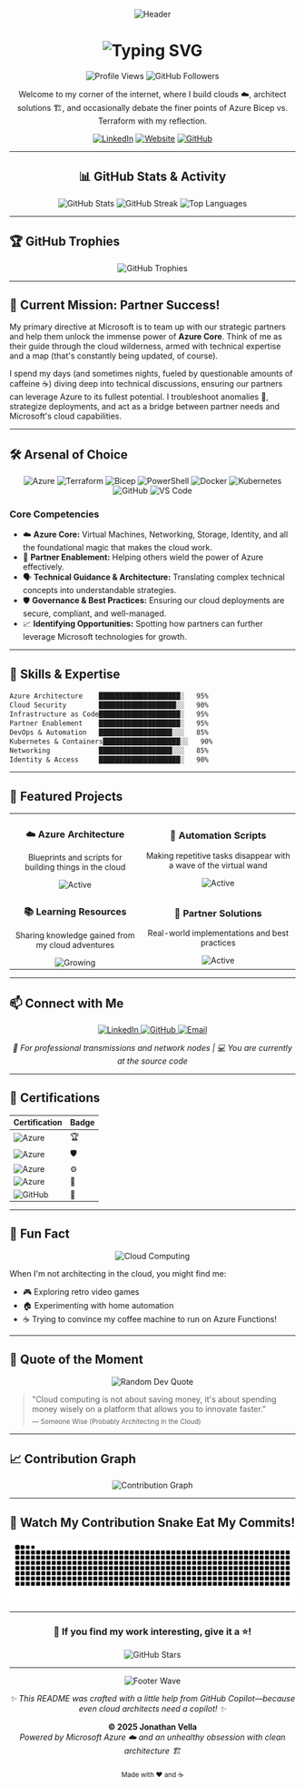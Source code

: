 
<p align="center">
  <img src="https://capsule-render.vercel.app/api?type=waving&color=0078D4&height=200&section=header&text=Jonathan%20Vella&fontSize=50&fontColor=fff&animation=twinkling&fontAlignY=35&desc=Cloud%20Architect%20|%20Azure%20Expert%20|%20Partner%20Success%20Engineer&descAlignY=55&descAlign=50" alt="Header"/>
</p>

<h1 align="center">
  <img src="https://readme-typing-svg.herokuapp.com?font=Fira+Code&size=32&duration=3000&pause=1000&color=0078D4&center=true&vCenter=true&width=600&lines=Greetings%2C+Digital+Explorer!+%F0%9F%91%8B;Building+Clouds+%E2%98%81%EF%B8%8F+Architecting+Solutions;Azure+Core+Specialist;Partner+Success+Champion!" alt="Typing SVG" />
</h1>

<p align="center">
  <img src="https://komarev.com/ghpvc/?username=jonathan-vella&label=Profile%20Views&color=0078D4&style=for-the-badge" alt="Profile Views" />
  <img src="https://img.shields.io/github/followers/jonathan-vella?label=Followers&style=for-the-badge&color=0078D4" alt="GitHub Followers" />
</p>

<p align="center">
  Welcome to my corner of the internet, where I build clouds ☁️, architect solutions 🏗️, and occasionally debate the finer points of Azure Bicep vs. Terraform with my reflection.
</p>

<p align="center">
  <a href="https://www.linkedin.com/in/jonathanvella/"><img src="https://img.shields.io/badge/LinkedIn-0077B5?style=for-the-badge&logo=linkedin&logoColor=white" alt="LinkedIn"/></a>
  <a href="https://jonathan-vella.github.io/"><img src="https://img.shields.io/badge/Website-0078D4?style=for-the-badge&logo=google-chrome&logoColor=white" alt="Website"/></a>
  <a href="https://github.com/jonathan-vella"><img src="https://img.shields.io/badge/GitHub-181717?style=for-the-badge&logo=github&logoColor=white" alt="GitHub"/></a>
</p>

---

<div align="center">

## 📊 GitHub Stats & Activity

<img src="https://github-readme-stats.vercel.app/api?username=jonathan-vella&show_icons=true&theme=azure&hide_border=true&bg_color=0D1117&title_color=0078D4&icon_color=0078D4&text_color=FFFFFF" alt="GitHub Stats" />

<img src="https://github-readme-streak-stats.herokuapp.com/?user=jonathan-vella&theme=dark&hide_border=true&background=0D1117&ring=0078D4&fire=0078D4&currStreakLabel=0078D4" alt="GitHub Streak" />

<img src="https://github-readme-stats.vercel.app/api/top-langs/?username=jonathan-vella&layout=compact&theme=azure&hide_border=true&bg_color=0D1117&title_color=0078D4&text_color=FFFFFF" alt="Top Languages" />

</div>

---

## 🏆 GitHub Trophies

<p align="center">
  <img src="https://github-profile-trophy.vercel.app/?username=jonathan-vella&theme=darkhub&no-frame=true&no-bg=true&margin-w=4&column=7" alt="GitHub Trophies" />
</p>

---

## 🚀 Current Mission: Partner Success!

My primary directive at Microsoft is to team up with our strategic partners and help them unlock the immense power of **Azure Core**. Think of me as their guide through the cloud wilderness, armed with technical expertise and a map (that's constantly being updated, of course).

I spend my days (and sometimes nights, fueled by questionable amounts of caffeine ☕) diving deep into technical discussions, ensuring our partners can leverage Azure to its fullest potential. I troubleshoot anomalies 👾, strategize deployments, and act as a bridge between partner needs and Microsoft's cloud capabilities.

---

## 🛠️ Arsenal of Choice

<p align="center">
  <img src="https://img.shields.io/badge/Microsoft_Azure-0078D4?style=for-the-badge&logo=microsoft-azure&logoColor=white" alt="Azure" />
  <img src="https://img.shields.io/badge/Terraform-7B42BC?style=for-the-badge&logo=terraform&logoColor=white" alt="Terraform" />
  <img src="https://img.shields.io/badge/Bicep-0078D4?style=for-the-badge&logo=microsoft&logoColor=white" alt="Bicep" />
  <img src="https://img.shields.io/badge/PowerShell-5391FE?style=for-the-badge&logo=powershell&logoColor=white" alt="PowerShell" />
  <img src="https://img.shields.io/badge/Docker-2496ED?style=for-the-badge&logo=docker&logoColor=white" alt="Docker" />
  <img src="https://img.shields.io/badge/Kubernetes-326CE5?style=for-the-badge&logo=kubernetes&logoColor=white" alt="Kubernetes" />
  <img src="https://img.shields.io/badge/GitHub-181717?style=for-the-badge&logo=github&logoColor=white" alt="GitHub" />
  <img src="https://img.shields.io/badge/VS_Code-007ACC?style=for-the-badge&logo=visual-studio-code&logoColor=white" alt="VS Code" />
</p>

### Core Competencies

- ☁️ **Azure Core:** Virtual Machines, Networking, Storage, Identity, and all the foundational magic that makes the cloud work.
- 🤝 **Partner Enablement:** Helping others wield the power of Azure effectively.
- 🗣️ **Technical Guidance & Architecture:** Translating complex technical concepts into understandable strategies.
- 🛡️ **Governance & Best Practices:** Ensuring our cloud deployments are secure, compliant, and well-managed.
- 📈 **Identifying Opportunities:** Spotting how partners can further leverage Microsoft technologies for growth.

---

## 💪 Skills & Expertise

```text
Azure Architecture    ████████████████████░   95%
Cloud Security        ███████████████████░░   90%
Infrastructure as Code████████████████████░   95%
Partner Enablement    ████████████████████░   95%
DevOps & Automation   ██████████████████░░░   85%
Kubernetes & Containers███████████████████░░   90%
Networking            ██████████████████░░░   85%
Identity & Access     ████████████████████░   90%
```

---

## 📂 Featured Projects

<table>
  <tr>
    <td align="center">
      <h3>☁️ Azure Architecture</h3>
      <p>Blueprints and scripts for building things in the cloud</p>
      <img src="https://img.shields.io/badge/Status-Active-success?style=for-the-badge" alt="Active"/>
    </td>
    <td align="center">
      <h3>🤖 Automation Scripts</h3>
      <p>Making repetitive tasks disappear with a wave of the virtual wand</p>
      <img src="https://img.shields.io/badge/Status-Active-success?style=for-the-badge" alt="Active"/>
    </td>
  </tr>
  <tr>
    <td align="center">
      <h3>📚 Learning Resources</h3>
      <p>Sharing knowledge gained from my cloud adventures</p>
      <img src="https://img.shields.io/badge/Status-Growing-blue?style=for-the-badge" alt="Growing"/>
    </td>
    <td align="center">
      <h3>🎯 Partner Solutions</h3>
      <p>Real-world implementations and best practices</p>
      <img src="https://img.shields.io/badge/Status-Active-success?style=for-the-badge" alt="Active"/>
    </td>
  </tr>
</table>

---

## 📫 Connect with Me

<p align="center">
  <a href="https://www.linkedin.com/in/jonathanvella/">
    <img src="https://img.shields.io/badge/LinkedIn-Let's_Connect!-0077B5?style=for-the-badge&logo=linkedin&logoColor=white" alt="LinkedIn"/>
  </a>
  <a href="https://github.com/jonathan-vella">
    <img src="https://img.shields.io/badge/GitHub-Follow_Me-181717?style=for-the-badge&logo=github&logoColor=white" alt="GitHub"/>
  </a>
  <a href="mailto:jonathan@example.com">
    <img src="https://img.shields.io/badge/Email-Reach_Out-D14836?style=for-the-badge&logo=gmail&logoColor=white" alt="Email"/>
  </a>
</p>

<p align="center">
  <em>💼 For professional transmissions and network nodes | 💻 You are currently at the source code</em>
</p>

---

## 🏅 Certifications

<div align="center">

| Certification | Badge |
|---------------|-------|
| ![Azure](https://img.shields.io/badge/Azure-Solutions_Architect_Expert-0078D4?style=for-the-badge&logo=microsoft-azure&logoColor=white) | 🏆 |
| ![Azure](https://img.shields.io/badge/Azure-Security_Engineer_Associate-0078D4?style=for-the-badge&logo=microsoft-azure&logoColor=white) | 🛡️ |
| ![Azure](https://img.shields.io/badge/Azure-Administrator_Associate-0078D4?style=for-the-badge&logo=microsoft-azure&logoColor=white) | ⚙️ |
| ![Azure](https://img.shields.io/badge/Azure-Identity_and_Access_Administrator-0078D4?style=for-the-badge&logo=microsoft-azure&logoColor=white) | 🔐 |
| ![GitHub](https://img.shields.io/badge/GitHub-Copilot-181717?style=for-the-badge&logo=github&logoColor=white) | 🤖 |

</div>
   
---

## 🎲 Fun Fact

<p align="center">
  <img src="https://media.giphy.com/media/LmNwrBhejkK9EFP504/giphy.gif" width="200" alt="Cloud Computing"/>
</p>

When I'm not architecting in the cloud, you might find me:
- 🎮 Exploring retro video games
- 🏠 Experimenting with home automation
- ☕ Trying to convince my coffee machine to run on Azure Functions!

---

## 💭 Quote of the Moment

<p align="center">
  <img src="https://quotes-github-readme.vercel.app/api?type=horizontal&theme=dark" alt="Random Dev Quote" />
</p>

> "Cloud computing is not about saving money, it's about spending money wisely on a platform that allows you to innovate faster."  
> <sub>— Someone Wise (Probably Architecting in the Cloud)</sub>

---

## 📈 Contribution Graph

<p align="center">
  <img src="https://github-readme-activity-graph.vercel.app/graph?username=jonathan-vella&theme=react-dark&hide_border=true&area=true&bg_color=0D1117&color=0078D4&line=0078D4&point=FFFFFF" alt="Contribution Graph" />
</p>

---

## 🐍 Watch My Contribution Snake Eat My Commits!

<p align="center">
  <img src="https://raw.githubusercontent.com/jonathan-vella/jonathan-vella/output/github-contribution-grid-snake-dark.svg" alt="Snake animation" />
</p>

---

<div align="center">

### 🌟 If you find my work interesting, give it a ⭐!

<p align="center">
  <img src="https://img.shields.io/github/stars/jonathan-vella?style=social" alt="GitHub Stars" />
</p>

</div>

---

<p align="center">
  <img src="https://capsule-render.vercel.app/api?type=waving&color=0078D4&height=100&section=footer" alt="Footer Wave"/>
</p>

<p align="center">
  <em>✨ This README was crafted with a little help from GitHub Copilot—because even cloud architects need a copilot! ✨</em>
</p>

<p align="center">
  <strong>&copy; 2025 Jonathan Vella</strong><br>
  <em>Powered by Microsoft Azure ☁️ and an unhealthy obsession with clean architecture 🏗️</em>
</p>

<p align="center">
  <sub>Made with ❤️ and ☕</sub>
</p>
